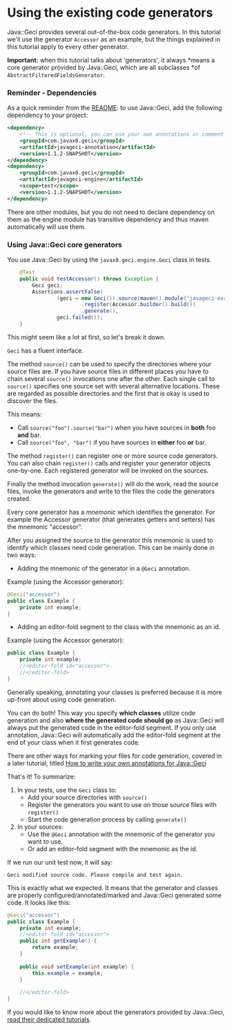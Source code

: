 # Using the existing code generators

Java::Geci provides several out-of-the-box code generators. In this
tutorial we'll use the generator `Accessor` as an example, but the
things explained in this tutorial apply to every other generator.

**Important:** when this tutorial talks about 'generators', it always
*means a core generator provided by Java::Geci, which are all subclasses
*of `AbstractFilteredFieldsGenerator`.

### Reminder - Dependencies

As a quick reminder from the [README](README.md):
to use Java::Geci, add the following dependency to your project:
 ```xml
 <dependency>
     <!-- This is optional, you can use your own annotations or comment config -->
     <groupId>com.javax0.geci</groupId>
     <artifactId>javageci-annotation</artifactId>
     <version>1.1.2-SNAPSHOT</version>
 </dependency>
 <dependency>
     <groupId>com.javax0.geci</groupId>
     <artifactId>javageci-engine</artifactId>
     <scope>test</scope>
     <version>1.1.2-SNAPSHOT</version>
 </dependency>
 ```
There are other modules, but you do not need to declare dependency on
them as the engine module has transitive dependency and thus maven
automatically will use them.

### Using Java::Geci core generators

You use Java::Geci by using the `javax0.geci.engine.Geci` class in tests.

<!-- snip TestAccessor -->
```java
    @Test
    public void testAccessor() throws Exception {
        Geci geci;
        Assertions.assertFalse(
                (geci = new Geci()).source(maven().module("javageci-examples").mainSource())
                        .register(Accessor.builder().build())
                        .generate(),
                geci.failed());
    }
```

This might seem like a lot at first, so let's break it down.

`Geci` has a fluent interface.

The method `source()` can be used to specify the directories where your
source files are. If you have source files in different places you have
to chain several `source()` invocations one after the other. Each single
call to `source()` specifies one source set with several alternative
locations. These are regarded as possible directories and the first that
is okay is used to discover the files.

This means:

* Call `source("foo").source("bar")` when you have sources in **both**
  foo **and** bar. 
* Call `source("foo", "bar")` if you have sources in **either** foo
  **or** bar.

The method `register()` can register one or more source code generators.
You can also chain `register()` calls and register your generator
objects one-by-one. Each registered generator will be invoked on the
sources.

Finally the method invocation `generate()` will do the work, read the
source files, invoke the generators and write to the files the code the
generators created.

Every core generator has a *mnemonic* which identifies the generator.
For example the Accessor generator (that generates getters and setters)
has the mnemonic "accessor".

After you assigned the source to the generator this mnemonic is used to
identify which classes need code generation. This can be mainly done in
two ways:

* Adding the mnemonic of the generator in a `@Geci` annotation.

Example (using the Accessor generator):

```java
@Geci("accessor")
public class Example {
    private int example;
}
```

* Adding an editor-fold segment to the class with the mnemonic as an id.

Example (using the Accessor generator):

```java
public class Example {
    private int example;
    //<editor-fold id="accessor">
    //</editor-fold>
}
```

Generally speaking, annotating your classes is preferred because it is
more up-front about using code generation.

You can do both! This way you specify **which classes** utilize code
generation and also **where the generated code should go** as Java::Geci
will always put the generated code in the editor-fold segment. If you
only use annotation, Java::Geci will automatically add the editor-fold
segment at the end of your class when it first generates code.

There are other ways for marking your files for code generation, covered
in a later tutorial, titled [How to write your own annotations for
Java::Geci](ANNOTATIONS.md)

That's it! To summarize:

1. In your tests, use the `Geci` class to: <br/>
    - Add your source directories with `source()`
    - Register the generators you want to use on those source files with
      `register()`
    - Start the code generation process by calling `generate()`
2. In your sources: <br/>
    - Use the `@Geci` annotation with the mnemonic of the generator you
      want to use.
    - Or add an editor-fold segment with the mnemonic as the id.

If we run our unit test now, it will say:

    Geci modified source code. Please compile and test again.

This is exactly what we expected. It means that the generator and
classes are properly configured/annotated/marked and Java::Geci
generated some code. It looks like this:

```java
@Geci("accessor")
public class Example {
    private int example;
    //<editor-fold id="accessor">
    public int getExample() {
        return example;
    }
    
    public void setExample(int example) {
        this.example = example;
    }
    
    //</editor-fold>
}
```

If you would like to know more about the generators provided by
Java::Geci, [read their dedicated tutorials](GENERATORS.md).

